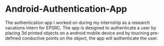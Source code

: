 # Android-Authentication-App
The authentication app I worked on during my internship as a research vacations intern for EPSRC. The app is designed to authenticate a user by placing 3d printed objects on a android mobile device and by touching pre-defined conductive points on the object, the app will authenticate the user.
